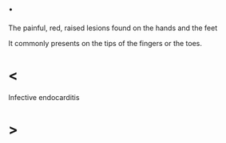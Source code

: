 # .

The painful, red, raised lesions found on the hands and the feet

It commonly presents on the tips of the fingers or the toes.

# <

Infective endocarditis

# >
